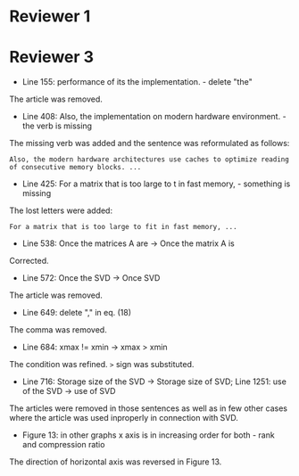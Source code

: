 # Reviewer 1

# Reviewer 3
* Line 155: performance of its the implementation. - delete "the"

The article was removed.

* Line 408: Also, the implementation on modern hardware environment. - the verb is missing

The missing verb was added and the sentence was reformulated as follows:

```Also, the modern hardware architectures use caches to optimize reading of consecutive memory blocks. ...```

* Line 425: For a matrix that is too large to t in fast memory, - something is missing

The lost letters were added:

```For a matrix that is too large to fit in fast memory, ...```

* Line 538: Once the matrices A are -> Once the matrix A is

Corrected.

* Line 572: Once the SVD -> Once SVD

The article was removed.

* Line 649: delete "," in eq. (18)

The comma was removed.

* Line 684: xmax != xmin -> xmax > xmin

The condition was refined. `>` sign was substituted.

* Line 716: Storage size of the SVD -> Storage size of SVD; Line 1251: use of the SVD -> use of SVD

The articles were removed in those sentences as well as in few other cases where the article was used inproperly in connection with SVD.

* Figure 13: in other graphs x axis is in increasing order for both - rank and compression ratio

The direction of horizontal axis was reversed in Figure 13.